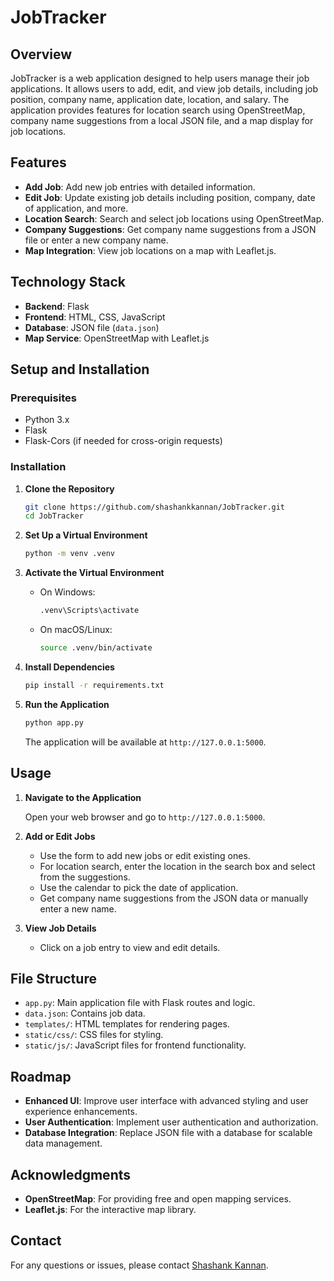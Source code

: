 
# JobTracker

## Overview

JobTracker is a web application designed to help users manage their job applications. It allows users to add, edit, and view job details, including job position, company name, application date, location, and salary. The application provides features for location search using OpenStreetMap, company name suggestions from a local JSON file, and a map display for job locations.

## Features

- **Add Job**: Add new job entries with detailed information.
- **Edit Job**: Update existing job details including position, company, date of application, and more.
- **Location Search**: Search and select job locations using OpenStreetMap.
- **Company Suggestions**: Get company name suggestions from a JSON file or enter a new company name.
- **Map Integration**: View job locations on a map with Leaflet.js.

## Technology Stack

- **Backend**: Flask
- **Frontend**: HTML, CSS, JavaScript
- **Database**: JSON file (`data.json`)
- **Map Service**: OpenStreetMap with Leaflet.js

## Setup and Installation

### Prerequisites

- Python 3.x
- Flask
- Flask-Cors (if needed for cross-origin requests)

### Installation

1. **Clone the Repository**

   ```bash
   git clone https://github.com/shashankkannan/JobTracker.git
   cd JobTracker
   ```

2. **Set Up a Virtual Environment**

   ```bash
   python -m venv .venv
   ```

3. **Activate the Virtual Environment**

   - On Windows:

     ```bash
     .venv\Scripts\activate
     ```

   - On macOS/Linux:

     ```bash
     source .venv/bin/activate
     ```

4. **Install Dependencies**

   ```bash
   pip install -r requirements.txt
   ```

5. **Run the Application**

   ```bash
   python app.py
   ```

   The application will be available at `http://127.0.0.1:5000`.

## Usage

1. **Navigate to the Application**

   Open your web browser and go to `http://127.0.0.1:5000`.

2. **Add or Edit Jobs**

   - Use the form to add new jobs or edit existing ones.
   - For location search, enter the location in the search box and select from the suggestions.
   - Use the calendar to pick the date of application.
   - Get company name suggestions from the JSON data or manually enter a new name.

3. **View Job Details**

   - Click on a job entry to view and edit details.

## File Structure

- `app.py`: Main application file with Flask routes and logic.
- `data.json`: Contains job data.
- `templates/`: HTML templates for rendering pages.
- `static/css/`: CSS files for styling.
- `static/js/`: JavaScript files for frontend functionality.

## Roadmap

- **Enhanced UI**: Improve user interface with advanced styling and user experience enhancements.
- **User Authentication**: Implement user authentication and authorization.
- **Database Integration**: Replace JSON file with a database for scalable data management.

## Acknowledgments

- **OpenStreetMap**: For providing free and open mapping services.
- **Leaflet.js**: For the interactive map library.

## Contact

For any questions or issues, please contact [Shashank Kannan](mailto:shashank.kannan.cs@gmail.com).
